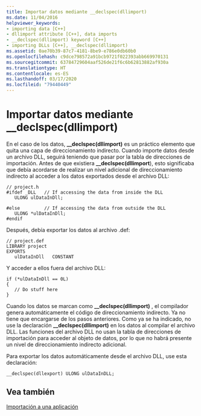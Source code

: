 ```yaml
---
title: Importar datos mediante __declspec(dllimport)
ms.date: 11/04/2016
helpviewer_keywords:
- importing data [C++]
- dllimport attribute [C++], data imports
- __declspec(dllimport) keyword [C++]
- importing DLLs [C++], __declspec(dllimport)
ms.assetid: 0ae70b39-87c7-4181-8be9-e786e0db60b0
ms.openlocfilehash: c9dce798572a91bcb9721f022393abb669970131
ms.sourcegitcommit: 63784729604aaf526de21f6c6b62813882af930a
ms.translationtype: HT
ms.contentlocale: es-ES
ms.lasthandoff: 03/17/2020
ms.locfileid: "79440449"
---
```

# <a name="importing-data-using-__declspecdllimport"></a>Importar datos mediante __declspec(dllimport)

En el caso de los datos, **__declspec(dllimport)** es un práctico elemento que quita una capa de direccionamiento indirecto. Cuando importe datos desde un archivo DLL, seguirá teniendo que pasar por la tabla de direcciones de importación. Antes de que existiera **__declspec(dllimport**), esto significaba que debía acordarse de realizar un nivel adicional de direccionamiento indirecto al acceder a los datos exportados desde el archivo DLL:

```
// project.h
#ifdef _DLL   // If accessing the data from inside the DLL
   ULONG ulDataInDll;

#else         // If accessing the data from outside the DLL
   ULONG *ulDataInDll;
#endif
```

Después, debía exportar los datos al archivo .def:

```
// project.def
LIBRARY project
EXPORTS
   ulDataInDll   CONSTANT
```

Y acceder a ellos fuera del archivo DLL:

```
if (*ulDataInDll == 0L)
{
   // Do stuff here
}
```

Cuando los datos se marcan como **__declspec(dllimport)** , el compilador genera automáticamente el código de direccionamiento indirecto. Ya no tiene que encargarse de los pasos anteriores. Como ya se ha indicado, no use la declaración **__declspec(dllimport)** en los datos al compilar el archivo DLL. Las funciones del archivo DLL no usan la tabla de direcciones de importación para acceder al objeto de datos, por lo que no habrá presente un nivel de direccionamiento indirecto adicional.

Para exportar los datos automáticamente desde el archivo DLL, use esta declaración:

```
__declspec(dllexport) ULONG ulDataInDLL;
```

## <a name="see-also"></a>Vea también

[Importación a una aplicación](importing-into-an-application.md)
